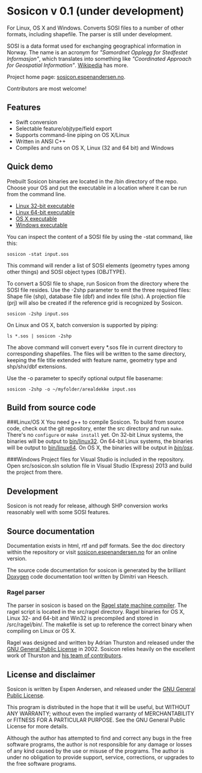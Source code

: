 # Sosicon v 0.1 (under development)
For Linux, OS X and Windows. Converts SOSI files to a number of other formats, including shapefile.
The parser is still under development.

SOSI is a data format used for exchanging geographical information in Norway. The name is an acronym
for _"Samordnet Opplegg for Stedfestet Informasjon"_, which translates into something like
_"Coordinated Approach for Geospatial Information"_. [Wikipedia](https://en.wikipedia.org/wiki/SOSI)
has more.

Project home page: [sosicon.espenandersen.no](http://sosicon.espenandersen.no/).

Contributors are most welcome!

## Features
*  Swift conversion
*  Selectable feature/objtype/field export
*  Supports command-line piping on OS X/Linux
*  Written in ANSI C++
*  Compiles and runs on OS X, Linux (32 and 64 bit) and Windows

## Quick demo
Prebuilt Sosicon binaries are located in the /bin directory of the repo. Choose your OS and put the
executable in a location where it can be run from the command line.

* [Linux 32-bit executable](https://github.com/espena/sosicon/tree/master/bin/linux32)
* [Linux 64-bit executable](https://github.com/espena/sosicon/tree/master/bin/linux64)
* [OS X executable](https://github.com/espena/sosicon/tree/master/bin/osx)
* [Windows executable](https://github.com/espena/sosicon/tree/master/bin/win)

You can inspect the content of a SOSI file by using the -stat command, like this:

`sosicon -stat input.sos`

This command will render a list of SOSI elements (geometry types among other things) and SOSI
object types (OBJTYPE).

To convert a SOSI file to shape, run Sosicon from the directory where the SOSI file
resides. Use the -2shp parameter to emit the three required files: Shape file (shp), database
file (dbf) and index file (shx). A projection file (prj) will also be created if the
reference grid is recognized by Sosicon.

`sosicon -2shp input.sos`

On Linux and OS X, batch conversion is supported by piping:

`ls *.sos | sosicon -2shp`

The above command will convert every *.sos file in current directory to corresponding shapefiles.
The files will be written to the same directory, keeping the file title extended with feature name,
geometry type and shp/shx/dbf extensions.

Use the -o parameter to specify optional output file basename:

`sosicon -2shp -o ~/myfolder/arealdekke input.sos`

## Build from source code

###Linux/OS X
You need g++ to compile Sosicon. To build from source code, check out the git repository, enter the
src directory and run `make`. There's no `configure` or `make install` yet. On 32-bit Linux systems, the
binaries will be output to [bin/linux32](https://github.com/espena/sosicon/tree/master/bin/linux32).
On 64-bit Linux systems, the binaries will be output to
[bin/linux64](https://github.com/espena/sosicon/tree/master/bin/linux64). On OS X, the binaries will be
output in <em>[bin/osx](https://github.com/espena/sosicon/tree/master/bin/osx)</em>.

###Windows
Project files for Visual Studio is included in the repository. Open src/sosicon.sln solution
file in Visual Studio (Express) 2013 and build the project from there.

## Development
Sosicon is not ready for release, although SHP conversion works reasonably well with some SOSI features.

## Source documentation
Documentation exists in html, rtf and pdf formats. See the doc directory within the repository or visit [sosicon.espenandersen.no](http://sosicon.espenandersen.no/) for an online version.

The source code documentation for sosicon is generated by the brilliant [Doxygen](http://www.stack.nl/~dimitri/doxygen/) code documentation tool written by Dimitri van Heesch.

### Ragel parser
The parser in sosicon is based on the [Ragel state machine compiler](http://www.complang.org/ragel/).
The ragel script is located in the src/ragel directory. Ragel binaries for OS X, Linux 32- and 64-bit and
Win32 is precompiled and stored in /src/ragel/bin/. The makefile is set up to reference the correct binary
when compiling on Linux or OS X.

Ragel was designed and written by Adrian Thurston and released under the
[GNU General Public License](http://www.gnu.org/licenses/gpl.txt) in 2002. Sosicon relies heavily
on the excellent work of Thurston and [his team of contributors](http://www.complang.org/ragel/CREDITS).

## License and disclaimer
Sosicon is written by Espen Andersen, and released under the [GNU General Public License](http://www.gnu.org/licenses/gpl.txt).

This program is distributed in the hope that it will be useful, but WITHOUT ANY WARRANTY; without even the implied warranty of MERCHANTABILITY or FITNESS FOR A PARTICULAR PURPOSE.  See the GNU General Public License for more details.

Although the author has attempted to find and correct any bugs in the free software programs, the author is not responsible for any damage or losses of any kind caused by the use or misuse of the programs. The author is under no obligation to provide support, service, corrections, or upgrades to the free software programs.
